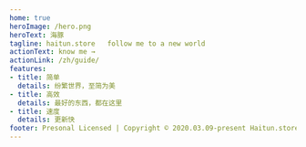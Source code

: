 ```yaml
---
home: true
heroImage: /hero.png
heroText: 海豚
tagline: haitun.store   follow me to a new world
actionText: know me →
actionLink: /zh/guide/
features:
- title: 简单
  details: 纷繁世界，至简为美
- title: 高效
  details: 最好的东西，都在这里
- title: 速度
  details: 更新快
footer: Presonal Licensed | Copyright © 2020.03.09-present Haitun.store
---
```

